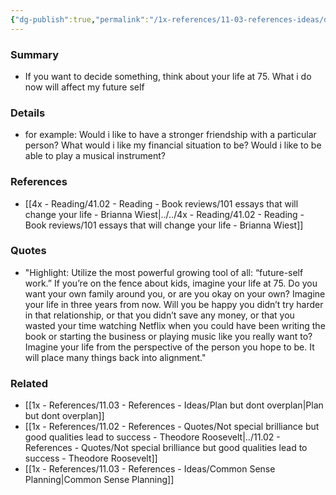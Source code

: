 ```yaml
---
{"dg-publish":true,"permalink":"/1x-references/11-03-references-ideas/decision-tool-what-would-my-future-self-like/"}
---
```



### Summary
- If you want to decide something, think about your life at 75. What i do now will affect my future self

### Details
- for example: Would i like to have a stronger friendship with a particular person? What would i like my financial situation to be? Would i like to be able to play a musical instrument? 

### References
- [[4x - Reading/41.02 - Reading - Book reviews/101 essays that will change your life - Brianna Wiest\|../../4x - Reading/41.02 - Reading - Book reviews/101 essays that will change your life - Brianna Wiest]]

### Quotes
- "Highlight: Utilize the most powerful growing tool of all: “future-self work.” If you’re on the fence about kids, imagine your life at 75. Do you want your own family around you, or are you okay on your own? Imagine your life in three years from now. Will you be happy you didn’t try harder in that relationship, or that you didn’t save any money, or that you wasted your time watching Netflix when you could have been writing the book or starting the business or playing music like you really want to? Imagine your life from the perspective of the person you hope to be. It will place many things back into alignment."

### Related
- [[1x - References/11.03 - References - Ideas/Plan but dont overplan\|Plan but dont overplan]]
- [[1x - References/11.02 - References - Quotes/Not special brilliance but good qualities lead to success - Theodore Roosevelt\|../11.02 - References - Quotes/Not special brilliance but good qualities lead to success - Theodore Roosevelt]]
- [[1x - References/11.03 - References - Ideas/Common Sense Planning\|Common Sense Planning]]